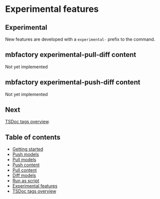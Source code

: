 # Experimental features

## Experimental

New features are developed with a `experimental-` prefix to the command.

## mbfactory experimental-pull-diff content

Not yet implemented

## mbfactory experimental-push-diff content

Not yet implemented

## Next

[TSDoc tags overview](./tsdocs-tags-overview.md).

## Table of contents

- [Getting started](./getting-started.md)
- [Push models](./push-models.md)
- [Pull models](./pull-models.md)
- [Push content](./push-content.md)
- [Pull content](./pull-content.md)
- [Diff models](./diff-models.md)
- [Run as script](./run-as-script.md)
- [Experimental features](./experimental-features.md)
- [TSDoc tags overview](./tsdocs-tags-overview.md)
